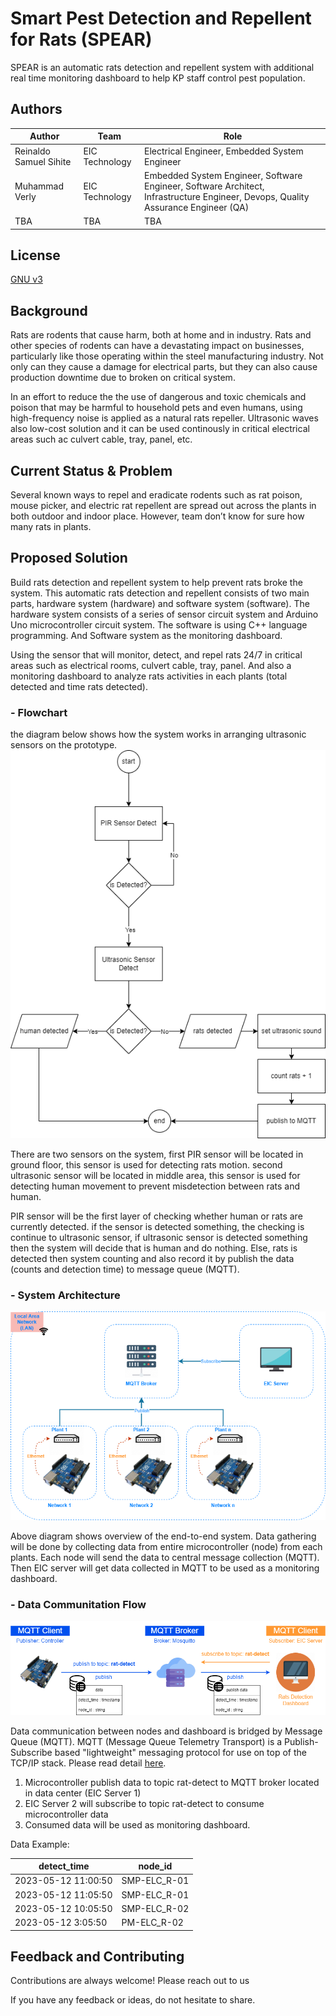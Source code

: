 
# Smart Pest Detection and Repellent for Rats (SPEAR)

SPEAR is an automatic rats detection and repellent system with additional real time monitoring dashboard to help KP staff control pest population.


## Authors

| Author                 | Team           | Role                                                                                                                              |
| ---------------------- | -------------- | --------------------------------------------------------------------------------------------------------------------------------- |
| Reinaldo Samuel Sihite | EIC Technology | Electrical Engineer, Embedded System Engineer                                                                                     |
| Muhammad Verly         | EIC Technology | Embedded System Engineer, Software Engineer, Software Architect, Infrastructure Engineer, Devops, Quality Assurance Engineer (QA) |
| TBA                    | TBA            | TBA                                                                                                                               |

## License

[GNU v3](https://choosealicense.com/licenses/gpl-3.0/)


## Background
Rats are rodents that cause harm, both at home and in industry. Rats and other species of rodents can have a devastating impact on businesses, particularly like those operating within the steel manufacturing industry. Not only can they cause a damage for electrical parts, but they can also cause production downtime due to broken on critical system. 

In an effort to
reduce the the use of dangerous and toxic chemicals and poison that may be harmful to household pets and even humans, using high-frequency noise is applied as a natural rats repeller. Ultrasonic waves also low-cost solution and it can be used continously in critical electrical areas such ac culvert cable, tray, panel, etc.


## Current Status & Problem

Several known ways to
repel and eradicate rodents such as rat poison, mouse picker, and electric rat repellent are spread out across the plants in both outdoor and indoor place. However, team don’t know for sure how many rats in plants.
## Proposed Solution
Build rats detection and repellent system to help prevent rats broke the system. This automatic rats detection and repellent consists of two main parts, hardware system 
(hardware) and software system (software). The hardware system consists of a series of sensor circuit 
system and Arduino Uno microcontroller circuit system. The software is using C++ language 
programming. And Software system as the monitoring dashboard.

Using the sensor that will monitor, detect, and repel rats 24/7 in critical areas such as electrical rooms, culvert cable, tray, panel. And also a monitoring dashboard to analyze rats activities in each plants (total detected and time rats detected).

### - Flowchart
the diagram below shows how the system works in arranging ultrasonic sensors on the prototype.
![Flowchart](https://github.com/verlym/rat-detect/blob/main/drawio-EIC%20Rat%20Detection%20Flowchart.png)

There are two sensors on the system, first PIR sensor will be located in ground floor, this sensor is used for detecting rats motion. second ultrasonic sensor will be located in middle area, this sensor is used for detecting human movement to prevent misdetection between rats and human. 

PIR sensor will be the first layer of checking whether human or rats are currently detected. if the sensor is detected something, the checking is continue to ultrasonic sensor, if ultrasonic sensor is detected something then the system will decide that is human and do nothing. Else, rats is detected then system counting and also record it by publish the data (counts and detection time) to message queue (MQTT).

### - System Architecture
![System Architecture](https://github.com/verlym/rat-detect/blob/main/drawio-EIC%20Rat%20Pest%20Detection%20Architecture.png)

Above diagram shows overview of the end-to-end system. Data gathering will be done by collecting data from entire microcontroller (node) from each plants. Each node will send the data to central message collection (MQTT). Then EIC server will get data collected in MQTT to be used as a monitoring dashboard.

### - Data Communitation Flow
![Data Communitation](https://github.com/verlym/rat-detect/blob/main/drawio-EIC%20Rat%20Pest%20Detection%20Architecture%20Data%20Flow.png)

Data communication between nodes and dashboard is bridged by Message Queue (MQTT). MQTT (Message Queue Telemetry Transport) is a Publish-Subscribe based "lightweight" messaging protocol for use on top of the TCP/IP stack. Please read detail [here](https://mntolia.com/fundamentals-mqtt/).

1. Microcontroller publish data to topic rat-detect to MQTT broker located in data center (EIC Server 1)
2. EIC Server 2 will subscribe to topic rat-detect to consume microcontroller data
3. Consumed data will be used as monitoring dashboard.

Data Example:

detect_time        |	node_id
| ---------------------- | -------------- |
2023-05-12 11:00:50	 | SMP-ELC_R-01
2023-05-12 11:05:50	 | SMP-ELC_R-01
2023-05-12 10:05:50	 | SMP-ELC_R-02
2023-05-12 3:05:50	 | PM-ELC_R-02


## Feedback and Contributing

Contributions are always welcome! Please reach out to us

If you have any feedback or ideas, do not hesitate to share.
